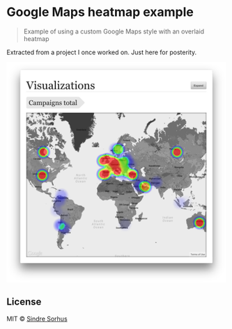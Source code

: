 # Google Maps heatmap example

> Example of using a custom Google Maps style with an overlaid heatmap

Extracted from a project I once worked on. Just here for posterity.

[![](screenshot.png)](http://sindresorhus.com/google-maps-heatmap-example)


## License

MIT © [Sindre Sorhus](http://sindresorhus.com)
